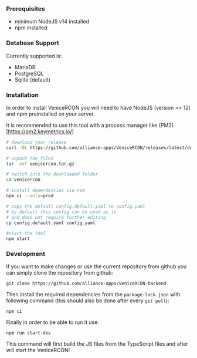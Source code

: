 ### Prerequisites

* minimum NodeJS v14 installed
* npm installed

### Database Support

Currently supported is:

  * MariaDB
  * PostgreSQL
  * Sqlite (default)

### Installation

In order to install VeniceRCON you will need to have NodeJS (version >= 12) and npm preinstalled on your server.

It is recommended to use this tool with a process manager like (PM2)[https://pm2.keymetrics.io/]

```bash
# download your release
curl -OL https://github.com/alliance-apps/VeniceRCON/releases/latest/download/venicercon.tar.gz

# unpack the files
tar -xvf venicercon.tar.gz

# switch into the downloaded folder
cd venicercon

# install dependencies via npm
npm ci --only=prod

# copy the default config.default.yaml to config.yaml
# by default this config can be used as is
# and does not require further editing
cp config.default.yaml config.yaml

#start the tool
npm start
```


### Development

If you want to make changes or use the current repository from github you can simply clone the repository from github:

`git clone https://github.com/alliance-apps/VeniceRCON-backend`

Then install the required dependencies from the `package-lock.json` with following command (this should also be done after every `git pull`):

`npm ci`

Finally in order to be able to run it use:

`npm run start-dev`

This command will first build the JS files from the TypeScript files and after will start the VeniceRCON!
